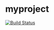 # myproject

[![Build Status](https://travis-ci.org/LaviniaMasini/myproject.svg?branch=master)](https://travis-ci.org/LaviniaMasini/myproject)
